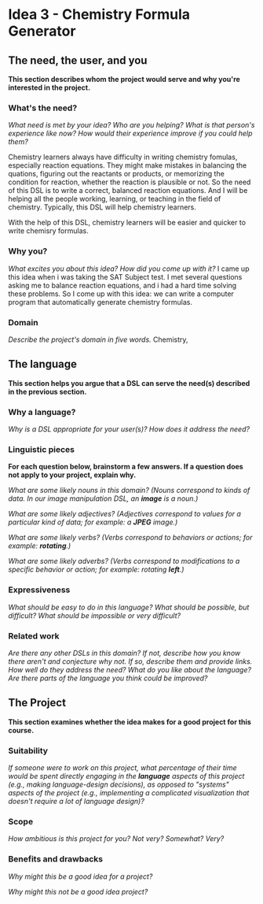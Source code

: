 # Idea 3 - Chemistry Formula Generator

## The need, the user, and you
**This section describes whom the project would serve and why you're interested
in the project.**


### What's the need?
_What need is met by your idea? Who are you helping? What is that person's
experience like now? How would their experience improve if you could help 
them?_

Chemistry learners always have difficulty in writing chemistry fomulas, especially reaction equations. They might make mistakes in balancing the quations, figuring out the reactants or products, or memorizing the condition for reaction, whether the reaction is plausible or not. So the need of this DSL is to write a correct, balanced reaction equations. And I will be helping all the people working, learning, or teaching in the field of chemistry. Typically, this DSL will help chemistry learners. 

With the help of this DSL, chemistry learners will be easier and quicker to write chemisry formulas.

### Why you?
_What excites you about this idea? How did you come up with it?_
I came up this idea when i was taking the SAT Subject test. I met several questions asking me to balance reaction equations, and i 
had a hard time solving these problems. So I come up with this idea: we can write a computer program that automatically generate chemistry formulas.

### Domain
_Describe the project's domain in five words._
Chemistry, 

## The language
**This section helps you argue that a DSL can serve the need(s) described in
the previous section.**

### Why a language?
_Why is a DSL appropriate for your user(s)? How does it address the need?_


### Linguistic pieces
**For each question below, brainstorm a few answers. If a question does not
apply to your project, explain why.**

_What are some likely nouns in this domain? (Nouns correspond to kinds of
data. In our image manipulation DSL, an **image** is a noun.)_


_What are some likely adjectives? (Adjectives correspond to values for a
particular kind of data; for example: a **JPEG** image.)_ 


_What are some likely verbs? (Verbs correspond to behaviors or actions; for
example: **rotating**.)_


_What are some likely adverbs? (Verbs correspond to modifications to a specific
behavior or action; for example: rotating **left**.)_


### Expressiveness
_What should be easy to do in this language? What should be possible, but
difficult? What should be impossible or very difficult?_


### Related work
_Are there any other DSLs in this domain? If not, describe how you know there
aren't and conjecture why not. If so, describe them and provide links. How well
do they address the need? What do you like about the language? Are there parts
of the language you think could be improved?_


## The Project
**This section examines whether the idea makes for a good project for this
course.**

### Suitability
_If someone were to work on this project, what percentage of their time would be
spent directly engaging in the **language** aspects of this project (e.g.,
making language-design decisions), as opposed to "systems" aspects of the
project (e.g., implementing a complicated visualization that doesn't require a
lot of language design)?_


### Scope
_How ambitious is this project for you? Not very? Somewhat? Very?_


### Benefits and drawbacks
_Why might this be a good idea for a project?_ 


_Why might this not be a good idea project?_

